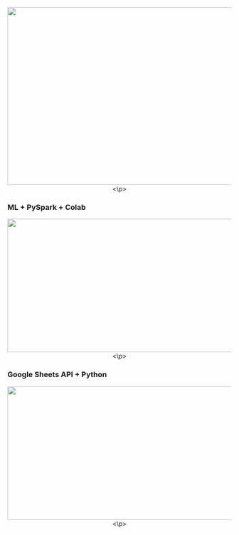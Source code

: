 <p align="center">
  <img width="800" height="400" src="https://miro.medium.com/max/1020/1*g_vS33KTfN8_9WtpkhO3BA.png">
<\p>

### ML + PySpark + Colab
<p align="center">
  <img width="600" height="300" src="https://miro.medium.com/max/655/1*vmiz8BGm1Xp6QnUSQBVVRg.png">
<\p>
  
### Google Sheets API + Python
<p align="center">
  <img width="600" height="300" src="https://miro.medium.com/max/655/1*vmiz8BGm1Xp6QnUSQBVVRg.png">
<\p>
